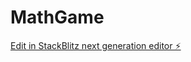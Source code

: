 # MathGame

[Edit in StackBlitz next generation editor ⚡️](https://stackblitz.com/~/github.com/Tortuga-AM/MathGame)